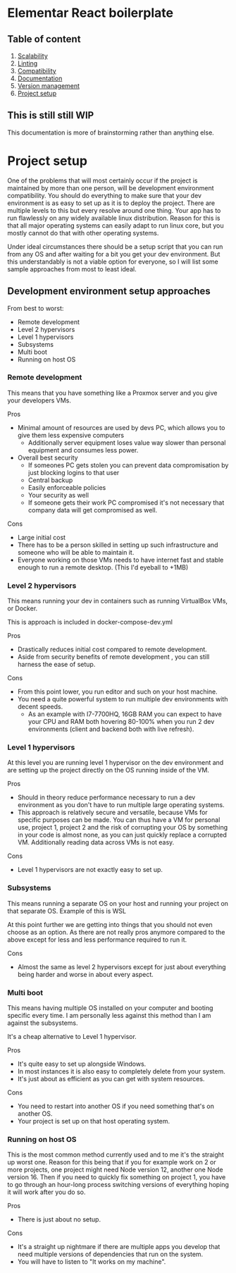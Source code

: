 # Elementar React boilerplate

## Table of content

1. [Scalability](#)
2. [Linting](#)
3. [Compatibility](#)
4. [Documentation](#)
5. [Version management](#)
5. [Project setup](#project-setup)
 
## This is still still WIP
 
This documentation is more of brainstorming rather than anything else.
 
 
# Project setup
 
One of the problems that will most certainly occur if the project is maintained by more than one person, will be development environment compatibility. You should do everything to make sure that your dev environment is as easy to set up as it is to deploy the project. There are multiple levels to this but every resolve around one thing. Your app has to run flawlessly on any widely available linux distribution. Reason for this is that all major operating systems can easily adapt to run linux core, but you mostly cannot do that with other operating systems.
 
Under ideal circumstances there should be a setup script that you can run from any OS and after waiting for a bit you get your dev environment. But this understandably is not a viable option for everyone, so I will list some sample approaches from most to least ideal.
 
## Development environment setup approaches
From best to worst:
- Remote development
- Level 2 hypervisors
- Level 1 hypervisors
- Subsystems
- Multi boot
- Running on host OS
 
### Remote development
 
This means that you have something like a Proxmox server and you give your developers VMs.
 
Pros
- Minimal amount of resources are used by devs PC, which allows you to give them less expensive computers
    - Additionally server equipment loses value way slower than personal equipment and consumes less power.
- Overall best security
    - If someones PC gets stolen you can prevent data compromisation by just blocking logins to that user
    - Central backup
    - Easily enforceable policies
    - Your security as well
    - If someone gets their work PC compromised it's not necessary that company data will get compromised as well.
 
Cons
- Large initial cost
- There has to be a person skilled in setting up such infrastructure and someone who will be able to maintain it.
- Everyone working on those VMs needs to have internet fast and stable enough to run a remote desktop. (This I'd eyeball to +1MB)
 
### Level 2 hypervisors
 
This means running your dev in containers such as running VirtualBox VMs, or Docker.
 
This is approach is included in docker-compose-dev.yml
 
Pros
- Drastically reduces initial cost compared to remote development.
- Aside from security benefits of remote development , you can still harness the ease of setup.
 
Cons
- From this point lower, you run editor and such on your host machine.
- You need a quite powerful system to run multiple dev environments with decent speeds.
    - As an example with I7-7700HQ, 16GB RAM you can expect to have your CPU and RAM both hovering 80-100% when you run 2 dev environments (client and backend both with live refresh).
 
### Level 1 hypervisors
 
At this level you are running level 1 hypervisor on the dev environment and are setting up the project directly on the OS running inside of the VM.
 
Pros
- Should in theory reduce performance necessary to run a dev environment as you don't have to run multiple large operating systems.
- This approach is relatively secure and versatile, because VMs for specific purposes can be made. You can thus have a VM for personal use, project 1, project 2 and the risk of corrupting your OS by something in your code is almost none, as you can just quickly replace a corrupted VM. Additionally reading data across VMs is not easy.
 
 
Cons
- Level 1 hypervisors are not exactly easy to set up.
 
### Subsystems
 
This means running a separate OS on your host and running your project on that separate OS. Example of this is WSL
 
At this point further we are getting into things that you should not even choose as an option. As there are not really pros anymore compared to the above except for less and less performance required to run it.
 
 
Cons
- Almost the same as level 2 hypervisors except for just about everything being harder and worse in about every aspect.
 
### Multi boot
 
This means having multiple OS installed on your computer and booting specific every time. I am personally less against this method than I am against the subsystems.
 
It's a cheap alternative to Level 1 hypervisor.
 
Pros
- It's quite easy to set up alongside Windows.
- In most instances it is also easy to completely delete from your system.
- It's just about as efficient as you can get with system resources.
 
Cons
- You need to restart into another OS if you need something that's on another OS.
- Your project is set up on that host operating system.
 
 
### Running on host OS
 
This is the most common method currently used and to me it's the straight up worst one. Reason for this being that if you for example work on 2 or more projects, one project might need Node version 12, another one Node version 16. Then if you need to quickly fix something on project 1, you have to go through an hour-long process switching versions of everything hoping it will work after you do so.
 
Pros
- There is just about no setup.
 
Cons
- It's a straight up nightmare if there are multiple apps you develop that need multiple versions of dependencies that run on the system.
- You will have to listen to "It works on my machine".